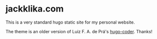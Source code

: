 # jackklika.com

This is a very standard hugo static site for my personal website.

The theme is an older version of Luiz F. A. de Prá's [hugo-coder](https://github.com/luizdepra/hugo-coder/). Thanks!
